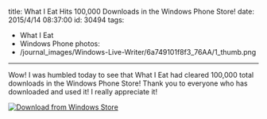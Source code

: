title: What I Eat Hits 100,000 Downloads in the Windows Phone Store!
date: 2015/4/14 08:37:00
id: 30494
tags:
- What I Eat
- Windows Phone
photos:
- /journal_images/Windows-Live-Writer/6a749101f8f3_76AA/1_thumb.png
---
Wow! I was humbled today to see that What I Eat had cleared 100,000 total downloads in the Windows Phone Store! Thank you to everyone who has downloaded and used it! I really appreciate it!

[![Download from Windows Store](https://cmsresources.windowsphone.com/devcenter/en-us/legacy_v1/img/badgegenerator/English_wphone_cyan_258x67.png)](http://www.windowsphone.com/s?appid=225b965d-d41f-440b-9e56-f03a550052e8)
